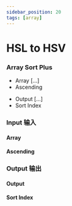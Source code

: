 ```yaml
---
sidebar_position: 20
tags: [array]
---
```


# HSL to HSV

<div className="patch-container">
    <div className="patch processor">
        <h3>Array Sort Plus</h3>
        <ul className="inputs">
            <li>Array <span>[...]</span></li>
            <li>Ascending <span className="checkbox-off"></span></li>
        </ul>
        <ul className="outputs">
            <li>Output <span>[...]</span></li>
            <li>Sort Index</li>
        </ul>
    </div>
</div>


<div className="port-descriptions">
<div className="inputs">

### Input 输入

#### Array

#### Ascending

</div>
<div className="outputs">

### Output 输出

#### Output 

#### Sort Index


</div>
</div>